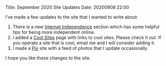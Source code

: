 Title: September 2020 Site Updates
Date: 20200908 22:00

I've made a few updates to the site that I wanted to write about:

1. There is a new [Internet Independence](/internet_independence.html) section which has some helpful tips for being more independent online.
2. I added a [Cool Sites](/cool_sites.html) page with links to cool sites. Please check it out. If you operate a site that is cool, email me and I will consider adding it.
3. I made a [Pix](/pix/index.php) site with a feed of photos that I update occasionally.

I hope you like these changes to the site.
